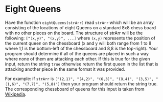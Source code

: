 # Eight Queens

Have the function `eightQueens(strArr)` read `strArr` which will be an array consisting of the locations of eight Queens on a standard 8x8 chess board with no other pieces on the board. The structure of strArr will be the following: `["(x,y)", "(x,y)", ...]` where `(x,y)` represents the position of the current queen on the chessboard (x and y will both range from 1 to 8 where 1,1 is the bottom-left of the chessboard and 8,8 is the top-right). Your program should determine if all of the queens are placed in such a way where none of them are attacking each other. If this is true for the given input, return the string `true` otherwise return the first queen in the list that is attacking another piece in the same format it was provided. 

For example: if `strArr` is `["(2,1)", "(4,2)", "(6,3)", "(8,4)", "(3,5)", "(1,6)", "(7,7)", "(5,8)"]` then your program should return the string true. The corresponding chessboard of queens for this input is taken from [Wikipedia](https://en.wikipedia.org/wiki/Eight_queens_puzzle).